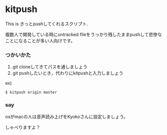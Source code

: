 # kitpush

This is きっとpushしてくれるスクリプト.

複数人で開発している時にuntracked fileをうっかり残したままpushして悲惨なことになることが多い人向けです。

### つかいかた

1. git cloneしてきてパスを通しましょう
2. git pushしたいとき，代わりにkitpushと入力しましょう

ex)

	$ kitpush origin master
	
### say

osがmacの人は音声読み上げをKyokoさんに設定しましょう。

しゃべりますよ？


